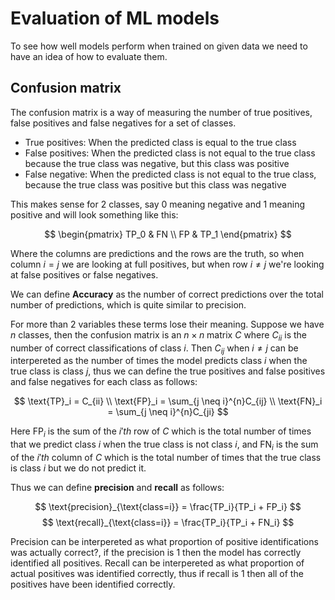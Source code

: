 # Evaluation of ML models

To see how well models perform when trained on given data we need to have an idea of how to evaluate them.

## Confusion matrix

The confusion matrix is a way of measuring the number of true positives, false positives and false negatives for a set of classes.

* True positives: When the predicted class is equal to the true class
* False positives: When the predicted class is not equal to the true class because the true class was negative, but this class was positive
* False negative: When the predicted class is not equal to the true class, because the true class was positive but this class was negative

This makes sense for 2 classes, say 0 meaning negative and 1 meaning positive and will look something like this:

$$
\begin{pmatrix}
TP_0 & FN \\
FP & TP_1
\end{pmatrix}
$$

Where the columns are predictions and the rows are the truth, so when column $i = j$ we are looking at full positives, but when row $i \neq j$ we're looking at false positives or false negatives.

We can define **Accuracy** as the number of correct predictions over the total number of predictions, which is quite similar to precision.

For more than $2$ variables these terms lose their meaning. Suppose we have $n$ classes, then the confusion matrix is an $n \times n$ matrix $C$ where $C_{ii}$ is the number of correct classifications of class $i$. Then $C_{ij}$ when $i \neq j$ can be interpereted as the number of times the model predicts class $i$ when the true class is class $j$, thus we can define the true positives and false positives and false negatives for each class as follows:

$$
\text{TP}_i = C_{ii} \\
\text{FP}_i = \sum_{j \neq i}^{n}C_{ij} \\
\text{FN}_i = \sum_{j \neq i}^{n}C_{ji}
$$

Here $\text{FP}_i$ is the sum of the $i'th$ row of $C$ which is the total number of times that we predict class $i$ when the true class is not class $i$, and $\text{FN}_i$ is the sum of the $i'th$ column of $C$ which is the total number of times that the true class is class $i$ but we do not predict it.

Thus we can define **precision** and **recall** as follows:

$$
\text{precision}_{\text{class=i}}  = \frac{TP_i}{TP_i + FP_i}
$$
$$
\text{recall}_{\text{class=i}}  = \frac{TP_i}{TP_i + FN_i}
$$

Precision can be interpereted as what proportion of positive identifications was actually correct?, if the precision is $1$ then the model has correctly identified all positives. Recall can be interpereted as what proportion of actual positives was identified correctly, thus if recall is 1 then all of the positives have been identified correctly.
